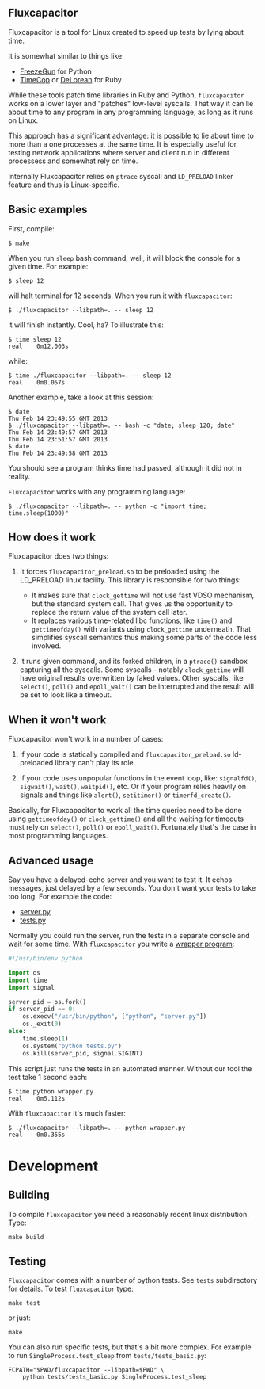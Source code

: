 Fluxcapacitor
----

Fluxcapacitor is a tool for Linux created to speed up tests by lying
about time.

It is somewhat similar to things like:

 * [FreezeGun](http://stevepulec.com/freezegun/) for Python
 * [TimeCop](https://github.com/travisjeffery/timecop) or
   [DeLorean](https://github.com/bebanjo/delorean) for Ruby

While these tools patch time libraries in Ruby and Python,
`fluxcapacitor` works on a lower layer and "patches" low-level
syscalls. That way it can lie about time to any program in any
programming language, as long as it runs on Linux.

This approach has a significant advantage: it is possible to lie about
time to more than a one processes at the same time. It is especially
useful for testing network applications where server and client run in
different processess and somewhat rely on time.

Internally Fluxcapacitor relies on `ptrace` syscall and `LD_PRELOAD`
linker feature and thus is Linux-specific.


Basic examples
----

First, compile:

    $ make

When you run `sleep` bash command, well, it will block the console for
a given time. For example:

    $ sleep 12

will halt terminal for 12 seconds. When you run it with
`fluxcapacitor`:

    $ ./fluxcapacitor --libpath=. -- sleep 12

it will finish instantly. Cool, ha? To illustrate this:

    $ time sleep 12
    real    0m12.003s

while:

    $ time ./fluxcapacitor --libpath=. -- sleep 12
    real    0m0.057s

Another example, take a look at this session:

    $ date
    Thu Feb 14 23:49:55 GMT 2013
    $ ./fluxcapacitor --libpath=. -- bash -c "date; sleep 120; date"
    Thu Feb 14 23:49:57 GMT 2013
    Thu Feb 14 23:51:57 GMT 2013
    $ date
    Thu Feb 14 23:49:58 GMT 2013


You should see a program thinks time had passed, although it did not
in reality.

`Fluxcapacitor` works with any programming language:

    $ ./fluxcapacitor --libpath=. -- python -c "import time; time.sleep(1000)"


How does it work
----

Fluxcapacitor does two things:

1) It forces `fluxcapacitor_preload.so` to be preloaded using the
LD_PRELOAD linux facility. This library is responsible for two things:

   - It makes sure that `clock_gettime` will not use fast VDSO
     mechanism, but the standard system call. That gives us the
     opportunity to replace the return value of the system call later.
   - It replaces various time-related libc functions, like `time()`
     and `gettimeofday()` with variants using `clock_gettime`
     underneath. That simplifies syscall semantics thus making some
     parts of the code less involved.

2) It runs given command, and its forked children, in a `ptrace()`
sandbox capturing all the syscalls. Some syscalls - notably
`clock_gettime` will have original results overwritten by faked
values. Other syscalls, like `select()`, `poll()` and `epoll_wait()`
can be interrupted and the result will be set to look like a timeout.


When it won't work
----

Fluxcapacitor won't work in a number of cases:

1) If your code is statically compiled and `fluxcapacitor_preload.so`
ld-preloaded library can't play its role.

2) If your code uses unpopular functions in the event loop, like:
`signalfd()`, `sigwait()`, `wait()`, `waitpid()`, etc. Or if your
program relies heavily on signals and things like `alert()`,
`setitimer()` or `timerfd_create()`.

Basically, for Fluxcapacitor to work all the time queries need to be
done using `gettimeofday()` or `clock_gettime()` and all the waiting
for timeouts must rely on `select()`, `poll()` or
`epoll_wait()`. Fortunately that's the case in most programming
languages.


Advanced usage
----

Say you have a delayed-echo server and you want to test it. It echos
messages, just delayed by a few seconds. You don't want your tests to
take too long. For example the code:

 - [server.py](https://github.com/majek/fluxcapacitor/blob/master/examples/slowecho/server.py)
 - [tests.py](https://github.com/majek/fluxcapacitor/blob/master/examples/slowecho/tests.py)

Normally you could run the server, run the tests in a separate console
and wait for some time. With `fluxcapacitor` you write a
[wrapper program](https://github.com/majek/fluxcapacitor/blob/master/examples/slowecho/wrapper.py):


```python
#!/usr/bin/env python

import os
import time
import signal

server_pid = os.fork()
if server_pid == 0:
    os.execv("/usr/bin/python", ["python", "server.py"])
    os._exit(0)
else:
    time.sleep(1)
    os.system("python tests.py")
    os.kill(server_pid, signal.SIGINT)
```

This script just runs the tests in an automated manner. Without our
tool the test take 1 second each:

    $ time python wrapper.py
    real    0m5.112s

With `fluxcapacitor` it's much faster:

    $ ./fluxcapacitor --libpath=. -- python wrapper.py
    real    0m0.355s


Development
====

Building
----

To compile `fluxcapacitor` you need a reasonably recent linux
distribution. Type:

    make build

Testing
----

`Fluxcapacitor` comes with a number of python tests. See `tests`
subdirectory for details. To test `fluxcapacitor` type:

    make test

or just:

    make

You can also run specific tests, but that's a bit more complex. For
example to run `SingleProcess.test_sleep` from `tests/tests_basic.py`:

    FCPATH="$PWD/fluxcapacitor --libpath=$PWD" \
        python tests/tests_basic.py SingleProcess.test_sleep

